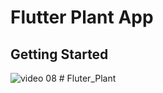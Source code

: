 # Flutter Plant App


## Getting Started

![video 08](https://user-images.githubusercontent.com/33403844/152975357-dfeae391-e6bf-4392-97d5-fce229e8869d.png)
#   F l u t e r _ P l a n t  
 
